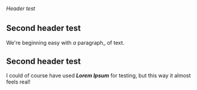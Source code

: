 ###### Header test ###
Second header test
------------------
We're beginning easy with _a_ paragraph_ of text.

Second header test
------------------
I could of course have used **_Lorem Ipsum_** for testing, but this way it almost feels real!